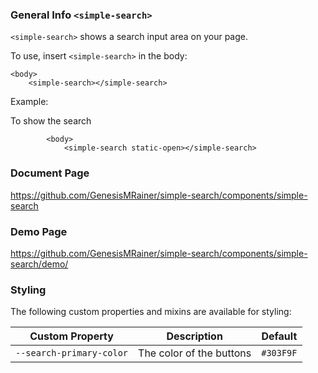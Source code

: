 ﻿### General Info `<simple-search>`

`<simple-search>` shows a search input area on your page.

To use, insert `<simple-search>` in the body:
    
    <body>
        <simple-search></simple-search>        

Example:

To show the search
```
        <body>
            <simple-search static-open></simple-search>
```

### Document Page

<https://github.com/GenesisMRainer/simple-search/components/simple-search>

### Demo Page

<https://github.com/GenesisMRainer/simple-search/components/simple-search/demo/>

### Styling
The following custom properties and mixins are available for styling:

Custom Property | Description | Default
-----------------------|--------------------------------|---------------
`--search-primary-color` | The color of the buttons | `#303F9F`
